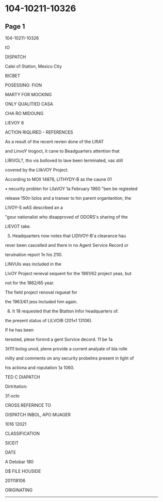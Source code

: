 # 104-10211-10326

## Page 1

104-10211-10326

tO

DISPATCH

Calei o1 Station, Mexico City

BICBET

POSESSING: FION

MARTY FOR MOCKING

ONLY QUALITIED CASA

CHA RO MIDOUNG

LIEVOY 8

ACTION RIQLIRED - REFERENCES

As a result of the recent revien done of the LIftAT

and LinvoY trogoct, it cane to Beadguarters attention that

LIRIVOL?, tho vis bolloved to lave been terminated, vas still

covered by the LIlkVOY Project.

According to MOll 14876, LITHYDY-B as the caune 01

• necurity problen for LIlaVOY 1a February 1960 "ben be regiested

release 150n lizlos and a transer to hin parent organtantion, the

LIVOY-S wAS described an a

"gour nationalist who disapproved of ODORS's sharing of the

LIEVOT take.

3. Headquarters now notes that LIDIVOY-B'a clearance hau

rever been cascelled and there in no Agent Service Record or

teruination report 1n his 21l0.

LINVUIs was included in the

LIvOY Project reneval sequent for the 1961/62 project yeas, but

not for the 1862/65 year.

The field project renoval regueat for

the 1963/61 jess Included him again.

8. It 18 requested that the Btatton Infor headquarters of.

the present status of LILVOIB (201»1 13106).

If he has been

terested, plese formrd a gent Sorvice decord. 11 be 1a

3t111 bolog unod, plene provide a current analyale of bla rolle

milty and comments on any security probelms present in light of

his actiona and roputation 1a 1060.

TED C DIAPATCH

Dirtritation:

31 octo

CROSS REFERINCE TO

OISPATCH INBOL, APO MUAGER

1016 12021

CLASSIFICATION

SICEIT

DATE

A Detobar 180

D$ FILE HOUSIDE

201118106

ORIGINATING

---

